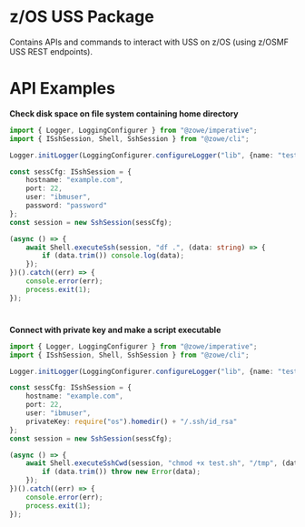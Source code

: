 # z/OS USS Package

Contains APIs and commands to interact with USS on z/OS (using z/OSMF USS REST endpoints).

# API Examples

**Check disk space on file system containing home directory**

```typescript
import { Logger, LoggingConfigurer } from "@zowe/imperative";
import { ISshSession, Shell, SshSession } from "@zowe/cli";

Logger.initLogger(LoggingConfigurer.configureLogger("lib", {name: "test"}));

const sessCfg: ISshSession = {
    hostname: "example.com",
    port: 22,
    user: "ibmuser",
    password: "password"
};
const session = new SshSession(sessCfg);

(async () => {
    await Shell.executeSsh(session, "df .", (data: string) => {
        if (data.trim()) console.log(data);
    });
})().catch((err) => {
    console.error(err);
    process.exit(1);
});
```

#
**Connect with private key and make a script executable**

```typescript
import { Logger, LoggingConfigurer } from "@zowe/imperative";
import { ISshSession, Shell, SshSession } from "@zowe/cli";

Logger.initLogger(LoggingConfigurer.configureLogger("lib", {name: "test"}));

const sessCfg: ISshSession = {
    hostname: "example.com",
    port: 22,
    user: "ibmuser",
    privateKey: require("os").homedir() + "/.ssh/id_rsa"
};
const session = new SshSession(sessCfg);

(async () => {
    await Shell.executeSshCwd(session, "chmod +x test.sh", "/tmp", (data: string) => {
        if (data.trim()) throw new Error(data);
    });
})().catch((err) => {
    console.error(err);
    process.exit(1);
});
```
